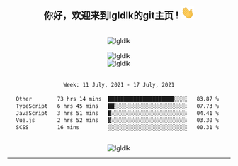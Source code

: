 <div align="center">
<h2> 你好，欢迎来到lgldlk的git主页 ! <img src="https://github.com/lgldlk/lgldlk/blob/main/gifs/Hi.gif" width="30px"></h2>
</div>

<div align="center">
 </br>
 <img src="http://aiitapp.cn:8091/?color=rgba(37,144,118,1)&shadowColor=rgba(12,16,20,1)&fontSize=120&&shadowOffsetX=9&shadowOffsetY=11" height="26px" alt="lgldlk" />
 </br>

   </br>
 <img src="https://github-readme-stats.vercel.app/api?username=lgldlk&show_icons=true&theme=gotham&locale=cn" alt="lgldlk" />
 

</br>

<img  src="http://github-readme-stats.vercel.app/api/top-langs/?username=lgldlk&show_icons=true&theme=gotham&locale=cn&layout=compact" alt="lgldlk"/>  
</br>
</br>

<!--START_SECTION:waka-->
```text
Week: 11 July, 2021 - 17 July, 2021

Other        73 hrs 14 mins  █████████████████████░░░░   83.87 % 
TypeScript   6 hrs 45 mins   ██░░░░░░░░░░░░░░░░░░░░░░░   07.73 % 
JavaScript   3 hrs 51 mins   █░░░░░░░░░░░░░░░░░░░░░░░░   04.41 % 
Vue.js       2 hrs 52 mins   ▓░░░░░░░░░░░░░░░░░░░░░░░░   03.30 % 
SCSS         16 mins         ░░░░░░░░░░░░░░░░░░░░░░░░░   00.31 % 
```
<!--END_SECTION:waka-->

 </br>
  <img src="https://visitor-badge.glitch.me/badge?page_id=lgldlk" alt="lgldlk" />

---

 

